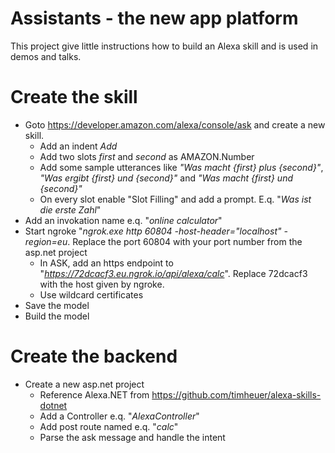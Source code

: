 # Assistants - the new app platform

This project give little instructions how to build an Alexa skill and is used in demos and talks. 

# Create the skill

* Goto https://developer.amazon.com/alexa/console/ask and create a new skill.
  * Add an indent *Add*
  * Add two slots *first* and *second* as AMAZON.Number
  * Add some sample utterances like *"Was macht {first} plus {second}"*, *"Was ergibt {first} und {second}"* and *"Was macht {first} und {second}"*
  * On every slot enable "Slot Filling" and add a prompt. E.q. "*Was ist die erste Zahl*"
* Add an invokation name e.q. "*online calculator*"
* Start ngroke "*ngrok.exe http 60804 -host-header="localhost" -region=eu*. Replace the port 60804 with your port number from the asp.net project  
  * In ASK, add an https endpoint to "*https://72dcacf3.eu.ngrok.io/api/alexa/calc*". Replace 72dcacf3 with the host given by ngroke.
  * Use wildcard certificates
* Save the model
* Build the model

# Create the backend
* Create a new asp.net project
  * Reference Alexa.NET from https://github.com/timheuer/alexa-skills-dotnet
  * Add a Controller e.q. "*AlexaController*" 
  * Add post route named e.q. "*calc*"
  * Parse the ask message and handle the intent 
 